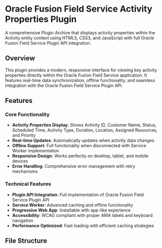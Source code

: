 # Oracle Fusion Field Service Activity Properties Plugin

A comprehensive Plugin Archive that displays activity properties within the Activity entity context using HTML5, CSS3, and JavaScript with full Oracle Fusion Field Service Plugin API integration.

## Overview

This plugin provides a modern, responsive interface for viewing key activity properties directly within the Oracle Fusion Field Service application. It features real-time data synchronization, offline functionality, and seamless integration with the Oracle Fusion Field Service Plugin API.

## Features

### Core Functionality
- **Activity Properties Display**: Shows Activity ID, Customer Name, Status, Scheduled Time, Activity Type, Duration, Location, Assigned Resources, and Priority
- **Real-time Updates**: Automatically updates when activity data changes
- **Offline Support**: Full functionality when disconnected with Service Worker implementation
- **Responsive Design**: Works perfectly on desktop, tablet, and mobile devices
- **Error Handling**: Comprehensive error management with retry mechanisms

### Technical Features
- **Plugin API Integration**: Full implementation of Oracle Fusion Field Service Plugin API
- **Service Worker**: Advanced caching and offline functionality
- **Progressive Web App**: Installable with app-like experience
- **Accessibility**: WCAG compliant with proper ARIA labels and keyboard navigation
- **Performance Optimized**: Fast loading with efficient caching strategies

## File Structure

